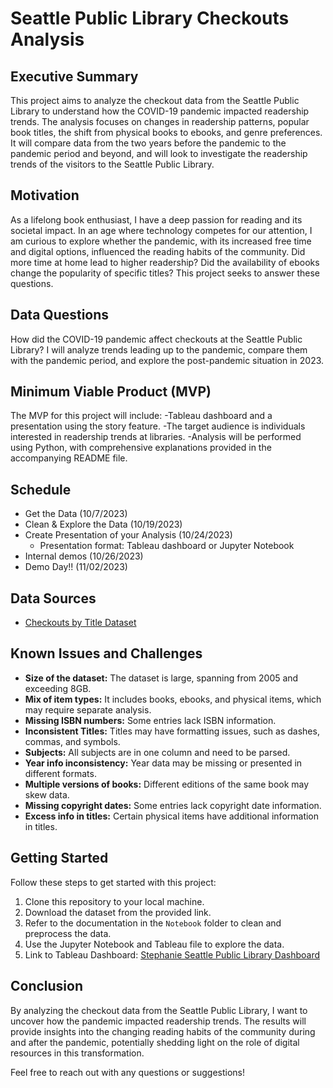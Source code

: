 # Seattle Public Library Checkouts Analysis

## Executive Summary
This project aims to analyze the checkout data from the Seattle Public Library to understand how the COVID-19 pandemic impacted readership trends. The analysis focuses on changes in readership patterns, popular book titles, the shift from physical books to ebooks, and genre preferences. It will compare data from the two years before the pandemic to the pandemic period and beyond, and will look to investigate the readership trends of the visitors to the Seattle Public Library.

## Motivation
As a lifelong book enthusiast, I have a deep passion for reading and its societal impact. In an age where technology competes for our attention, I am curious to explore whether the pandemic, with its increased free time and digital options, influenced the reading habits of the community. Did more time at home lead to higher readership? Did the availability of ebooks change the popularity of specific titles? This project seeks to answer these questions.

## Data Questions
How did the COVID-19 pandemic affect checkouts at the Seattle Public Library? 
I will analyze trends leading up to the pandemic, compare them with the pandemic period, and explore the post-pandemic situation in 2023.

## Minimum Viable Product (MVP)
The MVP for this project will include:
-Tableau dashboard and a presentation using the story feature. 
-The target audience is individuals interested in readership trends at libraries. 
-Analysis will be performed using Python, with comprehensive explanations provided in the accompanying README file.

## Schedule
- Get the Data (10/7/2023)
- Clean & Explore the Data (10/19/2023)
- Create Presentation of your Analysis (10/24/2023)
  - Presentation format: Tableau dashboard or Jupyter Notebook
- Internal demos (10/26/2023)
- Demo Day!! (11/02/2023)

## Data Sources
- [Checkouts by Title Dataset](https://data.seattle.gov/Community/Checkouts-by-Title/tmmm-ytt6/data)

## Known Issues and Challenges
- **Size of the dataset:** The dataset is large, spanning from 2005 and exceeding 8GB.
- **Mix of item types:** It includes books, ebooks, and physical items, which may require separate analysis.
- **Missing ISBN numbers:** Some entries lack ISBN information.
- **Inconsistent Titles:** Titles may have formatting issues, such as dashes, commas, and symbols.
- **Subjects:** All subjects are in one column and need to be parsed.
- **Year info inconsistency:** Year data may be missing or presented in different formats.
- **Multiple versions of books:** Different editions of the same book may skew data.
- **Missing copyright dates:** Some entries lack copyright date information.
- **Excess info in titles:** Certain physical items have additional information in titles.

## Getting Started
Follow these steps to get started with this project:

1. Clone this repository to your local machine.
2. Download the dataset from the provided link.
3. Refer to the documentation in the `Notebook` folder to clean and preprocess the data.
4. Use the Jupyter Notebook and Tableau file to explore the data.
5. Link to Tableau Dashboard:
[Stephanie Seattle Public Library Dashboard](https://public.tableau.com/views/StephanieDA9SeattlePublicLibraryCapstone_16981943758440/CapstoneStory?:language=en-US&publish=yes&:display_count=n&:origin=viz_share_link)

## Conclusion
By analyzing the checkout data from the Seattle Public Library, I want to uncover how the pandemic impacted readership trends. The results will provide insights into the changing reading habits of the community during and after the pandemic, potentially shedding light on the role of digital resources in this transformation.

Feel free to reach out with any questions or suggestions!
